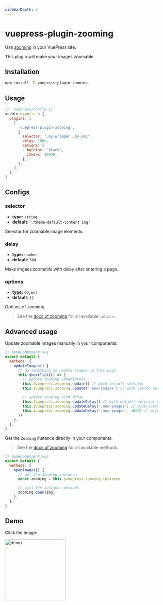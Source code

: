 ```yaml
---
sidebarDepth: 3
---
```


# vuepress-plugin-zooming <GitHubLink repo="vuepress/vuepress-community"/>

Use [zooming](https://github.com/kingdido999/zooming) in your VuePress site.

This plugin will make your images zoomable.

## Installation

```sh
npm install -D vuepress-plugin-zooming
```

## Usage

```js
// .vuepress/config.js
module.exports = {
  plugins: [
    [
      'vuepress-plugin-zooming',
      {
        selector: '.my-wrapper .my-img',
        delay: 1000,
        options: {
          bgColor: 'black',
          zIndex: 10000,
        },
      },
    ],
  ],
}
```

## Configs

### selector

- **type:** `string`
- **default:** `'.theme-default-content img'`

Selector for zoomable image elements.

### delay

- **type:** `number`
- **default:** `500`

Make imgaes zoomable with delay after entering a page.

### options

- **type:** `Object`
- **default:** `{}`

Options of zooming.

> See the [docs of zooming](https://desmonding.me/zooming/docs/#/configuration?id=options) for all available `options`.

## Advanced usage

Update zoomable images manually in your components:

```js
// SomeComponent.vue
export default {
  methods: {
    updateImages() {
      // do something to update images in this page
      this.$nextTick(() => {
        // update zooming immediately
        this.$vuepress.zooming.update() // with default selector
        this.$vuepress.zooming.update('.new-images') // with custom selector

        // update zooming with delay
        this.$vuepress.zooming.updateDelay() // with default selector and delay
        this.$vuepress.zooming.updateDelay('.new-images') // with custom selector and default delay
        this.$vuepress.zooming.updateDelay('.new-images', 1000) // with custom selector and delay
      })
    },
  },
}
```

Get the `Zooming` instance directly in your components:

> See the [docs of zooming](https://desmonding.me/zooming/docs/#/api-reference) for all available methods.

```js
// SomeComponent.vue
export default {
  methods: {
    openImages() {
      // get the Zooming instance
      const zooming = this.$vuepress.zooming.instance

      // call the instance methods
      zooming.open(img)
    },
  },
}
```

## Demo

Click the image:

<img class="no-medium-zoom zooming" src="/logo/600x600.png" alt="demo" width="200"/>
